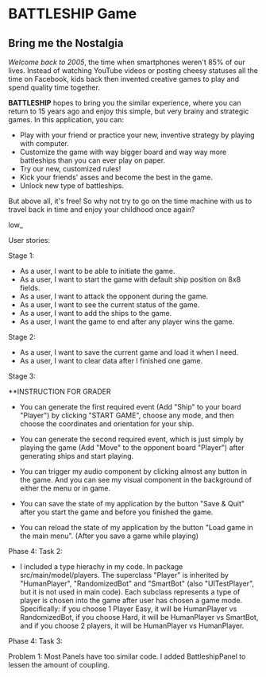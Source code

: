 # BATTLESHIP Game

## Bring me the Nostalgia

*Welcome back to 2005*, the time when smartphones weren't 85% of our lives. Instead of watching YouTube 
videos or posting cheesy statuses all the time on Facebook, kids back then invented creative games to play 
and spend quality time together.

**BATTLESHIP** hopes to bring you the similar experience, where you can return to 15 years ago and enjoy
this simple, but very brainy and strategic games. In this application, you can: 

- Play with your friend or practice your new, inventive strategy by playing with computer. 
- Customize the game with way bigger board and way way more battleships than you can ever play on paper.
- Try our new, customized rules!
- Kick your friends' asses and become the best in the game.
- Unlock new type of battleships.

But above all, it's free! So why not try to go on the time machine with us to travel back in time and enjoy
your childhood once again?

low_

User stories:

Stage 1:
- As a user, I want to be able to initiate the game.
- As a user, I want to start the game with default ship position on 8x8 fields.
- As a user, I want to attack the opponent during the game.
- As a user, I want to see the current status of the game.
- As a user, I want to add the ships to the game.
- As a user, I want the game to end after any player wins the game.

Stage 2:
- As a user, I want to save the current game and load it when I need.
- As a user, I want to clear data after I finished one game.

Stage 3:

**INSTRUCTION FOR GRADER

- You can generate the first required event (Add "Ship" to your board "Player") by clicking 
"START GAME", choose any mode, and then choose the coordinates and orientation for 
your ship.

- You can generate the second required event, which is just simply by playing the game 
(Add "Move" to the opponent board "Player") after generating ships and start playing.

- You can trigger my audio component by clicking almost any button in the game. And you can
see my visual component in the background of either the menu or in game.

- You can save the state of my application by the button "Save & Quit" after you start the
game and before you finished the game.

- You can reload the state of my application by the button "Load game in the main menu". 
(After you save a game while playing)

Phase 4: Task 2:

- I included a type hierachy in my code. In package src/main/model/players. The superclass
"Player" is inherited by "HumanPlayer", "RandomizedBot" and "SmartBot" (also 
"UITestPlayer", but it is not used in main code). Each subclass represents a type of player 
is chosen into the game after user has chosen a game mode. Specifically: if you choose 
1 Player Easy, it will be HumanPlayer vs RandomizedBot, if you choose Hard, it will be 
HumanPlayer vs SmartBot, and if you choose 2 players, it will be HumanPlayer vs HumanPlayer.

Phase 4: Task 3:

Problem 1: Most Panels have too similar code. I added BattleshipPanel to lessen the amount
of coupling.